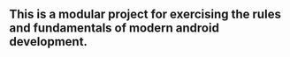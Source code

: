 ## This is a modular project for exercising the rules and fundamentals of modern android development. 
